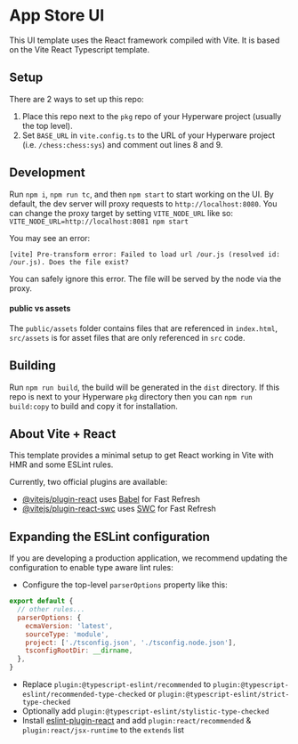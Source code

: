 # App Store UI

This UI template uses the React framework compiled with Vite.
It is based on the Vite React Typescript template.

## Setup

There are 2 ways to set up this repo:
1. Place this repo next to the `pkg` repo of your Hyperware project (usually the top level).
2. Set `BASE_URL` in `vite.config.ts` to the URL of your Hyperware project (i.e. `/chess:chess:sys`) and comment out lines 8 and 9.

## Development

Run `npm i`, `npm run tc`, and then `npm start` to start working on the UI.
By default, the dev server will proxy requests to `http://localhost:8080`.
You can change the proxy target by setting `VITE_NODE_URL` like so:
`VITE_NODE_URL=http://localhost:8081 npm start`

You may see an error:

```
[vite] Pre-transform error: Failed to load url /our.js (resolved id: /our.js). Does the file exist?
```

You can safely ignore this error. The file will be served by the node via the proxy.

#### public vs assets

The `public/assets` folder contains files that are referenced in `index.html`, `src/assets` is for asset files that are only referenced in `src` code.

## Building

Run `npm run build`, the build will be generated in the `dist` directory.
If this repo is next to your Hyperware `pkg` directory then you can `npm run build:copy` to build and copy it for installation.

## About Vite + React

This template provides a minimal setup to get React working in Vite with HMR and some ESLint rules.

Currently, two official plugins are available:

- [@vitejs/plugin-react](https://github.com/vitejs/vite-plugin-react/blob/main/packages/plugin-react/README.md) uses [Babel](https://babeljs.io/) for Fast Refresh
- [@vitejs/plugin-react-swc](https://github.com/vitejs/vite-plugin-react-swc) uses [SWC](https://swc.rs/) for Fast Refresh

## Expanding the ESLint configuration

If you are developing a production application, we recommend updating the configuration to enable type aware lint rules:

- Configure the top-level `parserOptions` property like this:

```js
export default {
  // other rules...
  parserOptions: {
    ecmaVersion: 'latest',
    sourceType: 'module',
    project: ['./tsconfig.json', './tsconfig.node.json'],
    tsconfigRootDir: __dirname,
  },
}
```

- Replace `plugin:@typescript-eslint/recommended` to `plugin:@typescript-eslint/recommended-type-checked` or `plugin:@typescript-eslint/strict-type-checked`
- Optionally add `plugin:@typescript-eslint/stylistic-type-checked`
- Install [eslint-plugin-react](https://github.com/jsx-eslint/eslint-plugin-react) and add `plugin:react/recommended` & `plugin:react/jsx-runtime` to the `extends` list
